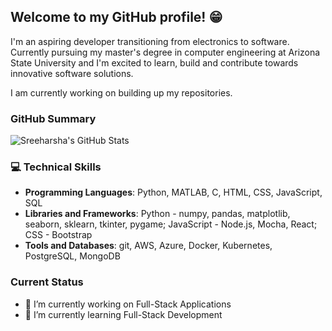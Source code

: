 ## Welcome to my GitHub profile! 😁
I'm an aspiring developer transitioning from electronics to software. Currently pursuing my master's degree in computer engineering at Arizona State University and I'm excited to learn, build and contribute towards innovative software solutions. 

I am currently working on building up my repositories.

<!-- Check out my repositories to see some of my latest projects. -->

### GitHub Summary
![Sreeharsha's GitHub Stats](https://github-readme-stats.vercel.app/api?username=sreeharsha-rav&show_icons=true&theme=transparent)

### 💻 Technical Skills
- **Programming Languages**: Python, MATLAB, C, HTML, CSS, JavaScript, SQL
- **Libraries and Frameworks**: Python - numpy, pandas, matplotlib, seaborn, sklearn, tkinter, pygame; JavaScript - Node.js, Mocha, React; CSS - Bootstrap
- **Tools and Databases**: git, AWS, Azure, Docker, Kubernetes, PostgreSQL, MongoDB

### Current Status
- 🔭 I’m currently working on Full-Stack Applications
- 🌱 I’m currently learning Full-Stack Development
<!--
**Sreeharsha98/Sreeharsha98** is a ✨ _special_ ✨ repository because its `README.md` (this file) appears on your GitHub profile.

Here are some ideas to get you started:

- 🔭 I’m currently working on ...
- 🌱 I’m currently learning ...
- 👯 I’m looking to collaborate on ...
- 🤔 I’m looking for help with ...
- 💬 Ask me about ...
- 📫 How to reach me: ...
- 😄 Pronouns: ...
- ⚡ Fun fact: ...
-->

